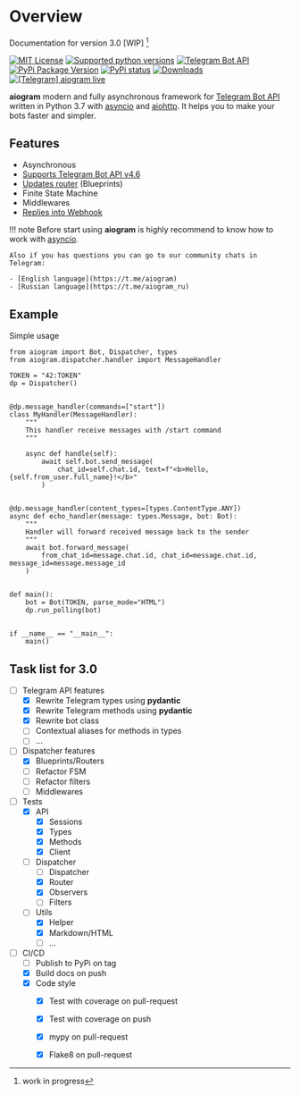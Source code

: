 # Overview

Documentation for version 3.0 [WIP] [^1]

[![MIT License](https://img.shields.io/pypi/l/aiogram.svg?style=flat-square)](https://opensource.org/licenses/MIT)
[![Supported python versions](https://img.shields.io/pypi/pyversions/aiogram.svg?style=flat-square)](https://pypi.python.org/pypi/aiogram)
[![Telegram Bot API](https://img.shields.io/badge/Telegram%20Bot%20API-4.6-blue.svg?style=flat-square&logo=telegram)](https://core.telegram.org/bots/api)
[![PyPi Package Version](https://img.shields.io/pypi/v/aiogram.svg?style=flat-square)](https://pypi.python.org/pypi/aiogram)
[![PyPi status](https://img.shields.io/pypi/status/aiogram.svg?style=flat-square)](https://pypi.python.org/pypi/aiogram)
[![Downloads](https://img.shields.io/pypi/dm/aiogram.svg?style=flat-square)](https://pypi.python.org/pypi/aiogram)
[![\[Telegram\] aiogram live](https://img.shields.io/badge/telegram-aiogram-blue.svg?style=flat-square)](https://t.me/aiogram_live)

**aiogram** modern and fully asynchronous framework for [Telegram Bot API](https://core.telegram.org/bots/api) written in Python 3.7 with [asyncio](https://docs.python.org/3/library/asyncio.html) and [aiohttp](https://github.com/aio-libs/aiohttp). It helps you to make your bots faster and simpler.


## Features

- Asynchronous
- [Supports Telegram Bot API v4.6](api/index.md)
- [Updates router](dispatcher/index.md) (Blueprints)
- Finite State Machine
- Middlewares
- [Replies into Webhook](https://core.telegram.org/bots/faq#how-can-i-make-requests-in-response-to-updates)


!!! note
    Before start using **aiogram** is highly recommend to know how to work with [asyncio](https://docs.python.org/3/library/asyncio.html).
    
    Also if you has questions you can go to our community chats in Telegram:
    
    - [English language](https://t.me/aiogram)
    - [Russian language](https://t.me/aiogram_ru)


## Example

Simple usage
```python3 
from aiogram import Bot, Dispatcher, types
from aiogram.dispatcher.handler import MessageHandler

TOKEN = "42:TOKEN"
dp = Dispatcher()


@dp.message_handler(commands=["start"])
class MyHandler(MessageHandler):
    """
    This handler receive messages with /start command
    """

    async def handle(self):
        await self.bot.send_message(
            chat_id=self.chat.id, text=f"<b>Hello, {self.from_user.full_name}!</b>"
        )


@dp.message_handler(content_types=[types.ContentType.ANY])
async def echo_handler(message: types.Message, bot: Bot):
    """
    Handler will forward received message back to the sender
    """
    await bot.forward_message(
        from_chat_id=message.chat.id, chat_id=message.chat.id, message_id=message.message_id
    )


def main():
    bot = Bot(TOKEN, parse_mode="HTML")
    dp.run_polling(bot)


if __name__ == "__main__":
    main()
```

## Task list for 3.0

- [ ] Telegram API features
    - [x] Rewrite Telegram types using **pydantic**
    - [x] Rewrite Telegram methods using **pydantic**
    - [x] Rewrite bot class
    - [ ] Contextual aliases for methods in types
    - [ ] ...
- [ ] Dispatcher features
    - [x] Blueprints/Routers
    - [ ] Refactor FSM
    - [ ] Refactor filters
    - [ ] Middlewares
- [ ] Tests
    - [x] API
        - [x] Sessions
        - [x] Types
        - [x] Methods
        - [x] Client
    - [ ] Dispatcher
        - [ ] Dispatcher
        - [x] Router
        - [x] Observers
        - [ ] Filters
    - [ ] Utils
        - [x] Helper
        - [x] Markdown/HTML
        - [ ] ...
- [ ] CI/CD
    - [ ] Publish to PyPi on tag
    - [x] Build docs on push
    - [x] Code style
        - [x] Test with coverage on pull-request
        - [x] Test with coverage on push
        - [x] mypy on pull-request
        - [x] Flake8 on pull-request


[^1]: work in progress

